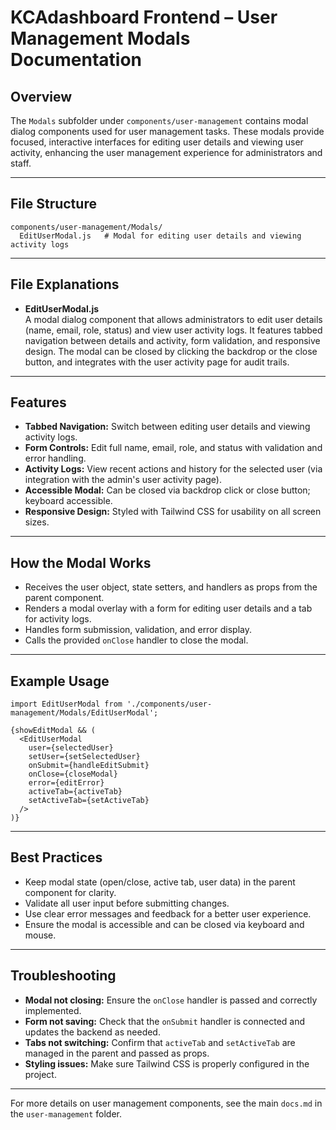 
# KCAdashboard Frontend – User Management Modals Documentation

## Overview

The `Modals` subfolder under `components/user-management` contains modal dialog components used for user management tasks. These modals provide focused, interactive interfaces for editing user details and viewing user activity, enhancing the user management experience for administrators and staff.

---

## File Structure

```
components/user-management/Modals/
  EditUserModal.js   # Modal for editing user details and viewing activity logs
```

---

## File Explanations

- **EditUserModal.js**  
  A modal dialog component that allows administrators to edit user details (name, email, role, status) and view user activity logs. It features tabbed navigation between details and activity, form validation, and responsive design. The modal can be closed by clicking the backdrop or the close button, and integrates with the user activity page for audit trails.

---

## Features

- **Tabbed Navigation:** Switch between editing user details and viewing activity logs.
- **Form Controls:** Edit full name, email, role, and status with validation and error handling.
- **Activity Logs:** View recent actions and history for the selected user (via integration with the admin's user activity page).
- **Accessible Modal:** Can be closed via backdrop click or close button; keyboard accessible.
- **Responsive Design:** Styled with Tailwind CSS for usability on all screen sizes.

---

## How the Modal Works

- Receives the user object, state setters, and handlers as props from the parent component.
- Renders a modal overlay with a form for editing user details and a tab for activity logs.
- Handles form submission, validation, and error display.
- Calls the provided `onClose` handler to close the modal.

---

## Example Usage

```
import EditUserModal from './components/user-management/Modals/EditUserModal';

{showEditModal && (
  <EditUserModal
    user={selectedUser}
    setUser={setSelectedUser}
    onSubmit={handleEditSubmit}
    onClose={closeModal}
    error={editError}
    activeTab={activeTab}
    setActiveTab={setActiveTab}
  />
)}
```

---

## Best Practices

- Keep modal state (open/close, active tab, user data) in the parent component for clarity.
- Validate all user input before submitting changes.
- Use clear error messages and feedback for a better user experience.
- Ensure the modal is accessible and can be closed via keyboard and mouse.

---

## Troubleshooting

- **Modal not closing:** Ensure the `onClose` handler is passed and correctly implemented.
- **Form not saving:** Check that the `onSubmit` handler is connected and updates the backend as needed.
- **Tabs not switching:** Confirm that `activeTab` and `setActiveTab` are managed in the parent and passed as props.
- **Styling issues:** Make sure Tailwind CSS is properly configured in the project.

---

For more details on user management components, see the main `docs.md` in the `user-management` folder.

